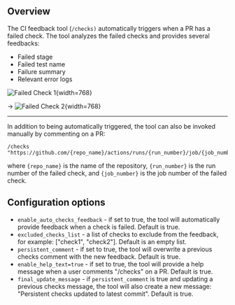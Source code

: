 ## Overview

The CI feedback tool (`/checks)` automatically triggers when a PR has a failed check.
The tool analyzes the failed checks and provides several feedbacks:

- Failed stage
- Failed test name
- Failure summary
- Relevant error logs

![Failed Check 1](https://www.codium.ai/images/pr_agent/failed_check1.png){width=768}

&rarr;
![Failed Check 2](https://www.codium.ai/images/pr_agent/failed_check2.png){width=768}

___

In addition to being automatically triggered, the tool can also be invoked manually by commenting on a PR:
```
/checks "https://github.com/{repo_name}/actions/runs/{run_number}/job/{job_number}"
```
where `{repo_name}` is the name of the repository, `{run_number}` is the run number of the failed check, and `{job_number}` is the job number of the failed check.

## Configuration options
- `enable_auto_checks_feedback` - if set to true, the tool will automatically provide feedback when a check is failed. Default is true.
- `excluded_checks_list` - a list of checks to exclude from the feedback, for example: ["check1", "check2"]. Default is an empty list.
- `persistent_comment` - if set to true, the tool will overwrite a previous checks comment with the new feedback. Default is true.
- `enable_help_text=true` - if set to true, the tool will provide a help message when a user comments "/checks" on a PR. Default is true.
- `final_update_message` - if `persistent_comment` is true and updating a previous checks message, the tool will also create a new message: "Persistent checks updated to latest commit". Default is true.
